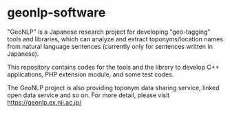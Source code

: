 geonlp-software
===============

"GeoNLP" is a Japanese research project for developing "geo-tagging" tools and libraries, which can analyze and extract toponyms/location names from natural language sentences (currently only for sentences written in Japanese).

This repository contains codes for the tools and the library to develop C++ applications, PHP extension module, and some test codes.


The GeoNLP project is also providing toponym data sharing service, linked open data service and so on.
For more detail, please visit https://geonlp.ex.nii.ac.jp/
